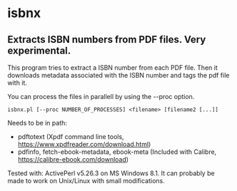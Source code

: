# isbnx
## Extracts ISBN numbers from PDF files. Very experimental.  

This program tries to extract a ISBN number from each PDF file. Then it downloads metadata 
associated with the ISBN number and tags the pdf file with it.  

You can process the files in parallell by using the --proc option. 

	isbnx.pl [--proc NUMBER_OF_PROCESSES] <filename> [filename2 [...]] 

Needs to be in path: 
- pdftotext (Xpdf command line tools, https://www.xpdfreader.com/download.html)
- pdfinfo, fetch-ebook-metadata, ebook-meta (Included with Calibre, https://calibre-ebook.com/download)

Tested with:  ActivePerl v5.26.3 on MS Windows 8.1. It can probably be made to work on Unix/Linux with small modifications.
